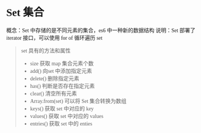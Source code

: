 # Set 集合
概念：Set 中存储的是不同元素的集合，es6 中一种新的数据结构
说明：Set 部署了 iterator 接口，可以使用 for of 循环遍历 set

> set 具有的方法和属性
> - size 获取 map 集合元素个数
> - add() 向set 中添加指定元素
> - delete() 删除指定元素
> - has() 判断是否存在指定元素
> - clear() 清空所有元素
> - Array.from(set) 可以将 Set 集合转换为数组 
> - keys() 获取 set 中对应的 key
> - values() 获取 set 中对应的 values
> - entries() 获取 set 中的 enties















<style>
    *{ font-family:微软雅黑; }
</style>